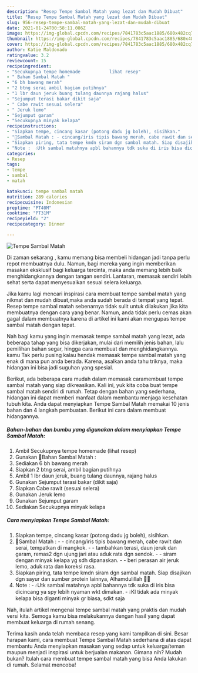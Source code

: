 ```yaml
---
description: "Resep Tempe Sambal Matah yang lezat dan Mudah Dibuat"
title: "Resep Tempe Sambal Matah yang lezat dan Mudah Dibuat"
slug: 956-resep-tempe-sambal-matah-yang-lezat-dan-mudah-dibuat
date: 2021-01-24T00:58:11.086Z
image: https://img-global.cpcdn.com/recipes/7841783c5aac1885/680x482cq70/tempe-sambal-matah-foto-resep-utama.jpg
thumbnail: https://img-global.cpcdn.com/recipes/7841783c5aac1885/680x482cq70/tempe-sambal-matah-foto-resep-utama.jpg
cover: https://img-global.cpcdn.com/recipes/7841783c5aac1885/680x482cq70/tempe-sambal-matah-foto-resep-utama.jpg
author: Katie Maldonado
ratingvalue: 3.2
reviewcount: 15
recipeingredient:
- "Secukupnya tempe homemade           lihat resep"
- " Bahan Sambal Matah "
- "6 bh bawang merah"
- "2 btng serai ambil bagian putihnya"
- "1 lbr daun jeruk buang tulang daunnya rajang halus"
- "Sejumput terasi bakar dikit saja"
- " Cabe rawit sesuai selera"
- " Jeruk lemo"
- "Sejumput garam"
- "Secukupnya minyak kelapa"
recipeinstructions:
- "Siapkan tempe, cincang kasar (potong dadu jg boleh), sisihkan."
- "🔼Sambal Matah : - cincang/iris tipis bawang merah, cabe rawit dan serai, tempatkan di mangkok.  - tambahkan terasi, daun jeruk dan garam, remas2 dgn ujung jari atau aduk rata dgn sendok. - siram dengan minyak kelapa yg sdh dipanaskan. - beri perasan air jeruk lemo, aduk rata dan koreksi rasa."
- "Siapkan piring, tata tempe kmdn siram dgn sambal matah. Siap disajikan dgn sayur dan sumber protein lainnya, Alhamdulillah 🙏😊"
- "Note :  💧Utk sambal matahnya apbl bahannya tdk suka di iris bisa dicincang ya spy lebih nyaman wkt dimakan. 💧Kl tidak ada minyak kelapa bisa diganti minyak gr biasa, sdkt saja"
categories:
- Resep
tags:
- tempe
- sambal
- matah

katakunci: tempe sambal matah 
nutrition: 289 calories
recipecuisine: Indonesian
preptime: "PT40M"
cooktime: "PT31M"
recipeyield: "2"
recipecategory: Dinner

---
```



![Tempe Sambal Matah](https://img-global.cpcdn.com/recipes/7841783c5aac1885/680x482cq70/tempe-sambal-matah-foto-resep-utama.jpg)

Di zaman  sekarang , kamu memang bisa membeli hidangan jadi tanpa perlu repot membuatnya dulu. Namun, bagi mereka yang ingin memberikan masakan eksklusif bagi keluarga tercinta, maka anda memang lebih baik menghidangkannya dengan tangan sendiri. Lantaran, memasak sendiri lebih sehat serta dapat menyesuaikan sesuai selera keluarga.

Jika kamu lagi mencari inspirasi cara membuat tempe sambal matah yang nikmat dan mudah dibuat,maka anda sudah berada di tempat yang tepat. Resep tempe sambal matah  sebenarnya tidak sulit untuk dilakukan jika kita membuatnya dengan cara yang benar. Namun, anda tidak perlu cemas akan gagal dalam membuatnya 
karena di artikel ini kami akan mengupas tempe sambal matah dengan tepat.  



Nah bagi kamu yang ingin memasak tempe sambal matah yang lezat, ada beberapa tahap yang bisa dikerjakan, mulai dari memilih jenis bahan, lalu pemilihan bahan segar, hingga cara membuat dan menghidangkannya. kamu Tak perlu pusing kalau hendak memasak tempe sambal matah yang enak di mana pun anda berada. Karena, asalkan anda  tahu triknya, maka hidangan ini bisa jadi suguhan yang spesial.

Berikut, ada beberapa cara mudah dalam memasak caramembuat tempe sambal matah yang siap dikreasikan. Kali ini, yuk kita coba buat tempe sambal matah sendiri di rumah. Tetap dengan bahan yang sederhana, hidangan ini dapat memberi manfaat dalam membantu menjaga kesehatan tubuh kita. Anda dapat menyiapkan Tempe Sambal Matah memakai 10 jenis bahan dan 4 langkah pembuatan. Berikut ini cara dalam membuat hidangannya.

<!--inarticleads1-->

##### Bahan-bahan dan bumbu yang digunakan dalam menyiapkan Tempe Sambal Matah:

1. Ambil Secukupnya tempe homemade           (lihat resep)
1. Gunakan  🌠Bahan Sambal Matah :
1. Sediakan 6 bh bawang merah
1. Siapkan 2 btng serai, ambil bagian putihnya
1. Ambil 1 lbr daun jeruk, buang tulang daunnya, rajang halus
1. Gunakan Sejumput terasi bakar (dikit saja)
1. Siapkan  Cabe rawit (sesuai selera)
1. Gunakan  Jeruk lemo
1. Gunakan Sejumput garam
1. Sediakan Secukupnya minyak kelapa




<!--inarticleads2-->

##### Cara menyiapkan Tempe Sambal Matah:

1. Siapkan tempe, cincang kasar (potong dadu jg boleh), sisihkan.
1. 🔼Sambal Matah : - - cincang/iris tipis bawang merah, cabe rawit dan serai, tempatkan di mangkok.  - - tambahkan terasi, daun jeruk dan garam, remas2 dgn ujung jari atau aduk rata dgn sendok. - - siram dengan minyak kelapa yg sdh dipanaskan. - - beri perasan air jeruk lemo, aduk rata dan koreksi rasa.
1. Siapkan piring, tata tempe kmdn siram dgn sambal matah. Siap disajikan dgn sayur dan sumber protein lainnya, Alhamdulillah 🙏😊
1. Note :  - 💧Utk sambal matahnya apbl bahannya tdk suka di iris bisa dicincang ya spy lebih nyaman wkt dimakan. - 💧Kl tidak ada minyak kelapa bisa diganti minyak gr biasa, sdkt saja




Nah, itulah artikel mengenai  tempe sambal matah  yang praktis dan mudah versi kita. Semoga kamu bisa melakukannya dengan hasil yang dapat membuat keluarga di rumah senang. 

Terima kasih anda telah membaca resep yang kami tampilkan di sini. Besar harapan kami, cara membuat  Tempe Sambal Matah sederhana di atas dapat membantu Anda menyiapkan masakan yang sedap untuk keluarga/teman maupun menjadi inspirasi untuk berjualan makanan. Gimana nih? Mudah bukan? Itulah cara membuat tempe sambal matah yang bisa Anda lakukan di rumah. Selamat mencoba!

